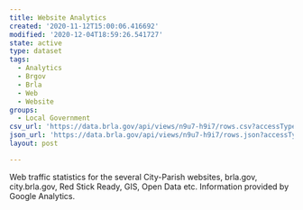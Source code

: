 ```yaml
---
title: Website Analytics
created: '2020-11-12T15:00:06.416692'
modified: '2020-12-04T18:59:26.541727'
state: active
type: dataset
tags:
  - Analytics
  - Brgov
  - Brla
  - Web
  - Website
groups:
  - Local Government
csv_url: 'https://data.brla.gov/api/views/n9u7-h9i7/rows.csv?accessType=DOWNLOAD'
json_url: 'https://data.brla.gov/api/views/n9u7-h9i7/rows.json?accessType=DOWNLOAD'
layout: post

---
```

Web traffic statistics for the several City-Parish websites, brla.gov, city.brla.gov, Red Stick Ready, GIS, Open Data etc. Information provided by Google Analytics.
